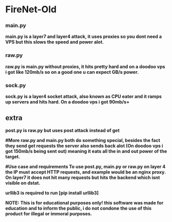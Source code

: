 # FireNet-Old
<h3>main.py</h3>
<b>main.py is a layer7 and layer4 attack, it uses proxies so you dont need a VPS but this slows the speed and power alot.<b>
<p></p>
<h3>raw.py</h3>
<b>raw.py is main.py without proxies, it hits pretty hard and on a doodoo vps i got like 120mb/s so on a good one u can expect GB/s power.<b>
<p></p>
<h3>sock.py</h3>
<b>sock.py is a layer4 socket attack, also known as CPU eater and it ramps up servers and hits hard. On a doodoo vps i got 90mb/s+</b>
<p></p>

<h2>extra</h2>
<b>post.py is raw.py but uses post attack instead of get</b>
<p></p>

#More
<b>raw.py and main.py both do something special, besides the fact they send get requests the server also sends back alot (On doodoo vps i got 150mb/s being sent out) meaning it eats all the in and out power of the target.</b>

#Use case and requirements
<b>To use post.py, main.py or raw.py on layer 4 the IP must accept HTTP requests, and example would be an nginx proxy. On layer7 it does not hit many requests but hits the backend which isnt visible on dstat.</b>

urllib3 is required to run [pip install urllib3]


NOTE: This is for educational purposes only! this software was made for education and to inform the public, i do not condone the use of this product for illegal or immoral purposes.
